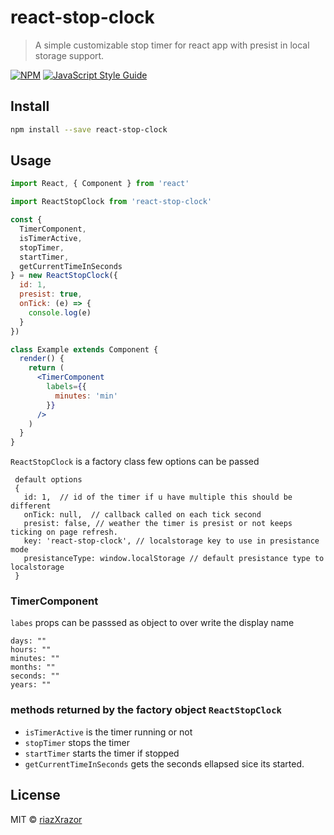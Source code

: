 # react-stop-clock

> A simple customizable stop timer for react app with presist in local storage support.

[![NPM](https://img.shields.io/npm/v/react-stop-clock.svg)](https://www.npmjs.com/package/react-stop-clock) [![JavaScript Style Guide](https://img.shields.io/badge/code_style-standard-brightgreen.svg)](https://standardjs.com)

## Install

```bash
npm install --save react-stop-clock
```

## Usage

```jsx
import React, { Component } from 'react'

import ReactStopClock from 'react-stop-clock'

const {
  TimerComponent,
  isTimerActive,
  stopTimer,
  startTimer,
  getCurrentTimeInSeconds
} = new ReactStopClock({
  id: 1,
  presist: true,
  onTick: (e) => {
    console.log(e)
  }
})

class Example extends Component {
  render() {
    return (
      <TimerComponent
        labels={{
          minutes: 'min'
        }}
      />
    )
  }
}
```

`ReactStopClock` is a factory class few options can be passed

```
 default options
 {
   id: 1,  // id of the timer if u have multiple this should be different
   onTick: null,  // callback called on each tick second
   presist: false, // weather the timer is presist or not keeps ticking on page refresh.
   key: 'react-stop-clock', // localstorage key to use in presistance mode
   presistanceType: window.localStorage // default presistance type to localstorage
 }
```

### TimerComponent

`labes` props can be passsed as object to over write the display name

```
days: ""
hours: ""
minutes: ""
months: ""
seconds: ""
years: ""
```

### methods returned by the factory object `ReactStopClock`

- `isTimerActive` is the timer running or not
- `stopTimer` stops the timer
- `startTimer` starts the timer if stopped
- `getCurrentTimeInSeconds` gets the seconds ellapsed sice its started.

## License

MIT © [riazXrazor](https://github.com/riazXrazor)
